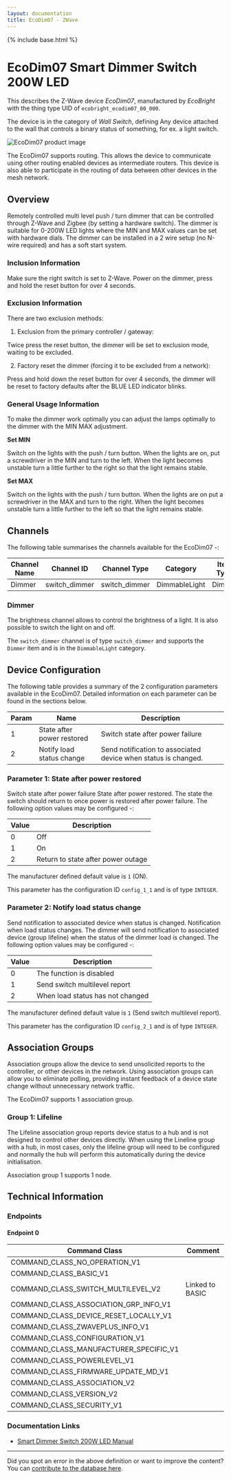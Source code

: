 ```yaml
---
layout: documentation
title: EcoDim07 - ZWave
---
```


{% include base.html %}

# EcoDim07 Smart Dimmer Switch 200W LED
This describes the Z-Wave device *EcoDim07*, manufactured by *EcoBright* with the thing type UID of ```ecobright_ecodim07_00_000```.

The device is in the category of *Wall Switch*, defining Any device attached to the wall that controls a binary status of something, for ex. a light switch.

![EcoDim07 product image](https://opensmarthouse.org/zwavedatabase/1114/image/)


The EcoDim07 supports routing. This allows the device to communicate using other routing enabled devices as intermediate routers.  This device is also able to participate in the routing of data between other devices in the mesh network.

## Overview

Remotely controlled multi level push / turn dimmer that can be controlled through Z-Wave and Zigbee (by setting a hardware switch). The dimmer is suitable for 0-200W LED lights where the MIN and MAX values can be set with hardware dials. The dimmer can be installed in a 2 wire setup (no N-wire required) and has a soft start system.

### Inclusion Information

Make sure the right switch is set to Z-Wave. Power on the dimmer, press and hold the reset button for over 4 seconds.

### Exclusion Information

There are two exclusion methods:

1. Exclusion from the primary controller / gateway:

Twice press the reset button, the dimmer will be set to exclusion mode, waiting to be excluded.

2. Factory reset the dimmer (forcing it to be excluded from a network):

Press and hold down the reset button for over 4 seconds, the dimmer will be reset to factory defaults after the BLUE LED indicator blinks.

### General Usage Information

To make the dimmer work optimally you can adjust the lamps optimally to the dimmer with the MIN MAX adjustment.

**Set MIN**

Switch on the lights with the push / turn button. When the lights are on, put a screwdriver in the MIN and turn to the left. When the light becomes unstable turn a little further to the right so that the light remains stable.

**Set MAX**

Switch on the lights with the push / turn button. When the lights are on put a screwdriver in the MAX and turn to the right. When the light becomes unstable turn a little further to the left so that the light remains stable.

## Channels

The following table summarises the channels available for the EcoDim07 -:

| Channel Name | Channel ID | Channel Type | Category | Item Type |
|--------------|------------|--------------|----------|-----------|
| Dimmer | switch_dimmer | switch_dimmer | DimmableLight | Dimmer | 

### Dimmer
The brightness channel allows to control the brightness of a light.
            It is also possible to switch the light on and off.

The ```switch_dimmer``` channel is of type ```switch_dimmer``` and supports the ```Dimmer``` item and is in the ```DimmableLight``` category.



## Device Configuration

The following table provides a summary of the 2 configuration parameters available in the EcoDim07.
Detailed information on each parameter can be found in the sections below.

| Param | Name  | Description |
|-------|-------|-------------|
| 1 | State after power restored | Switch state after power failure |
| 2 | Notify load status change | Send notification to associated device when status is changed. |

### Parameter 1: State after power restored

Switch state after power failure
State after power restored. The state the switch should return to once power is restored after power failure.
The following option values may be configured -:

| Value  | Description |
|--------|-------------|
| 0 | Off |
| 1 | On |
| 2 | Return to state after power outage |

The manufacturer defined default value is ```1``` (ON).

This parameter has the configuration ID ```config_1_1``` and is of type ```INTEGER```.


### Parameter 2: Notify load status change

Send notification to associated device when status is changed.
Notification when load status changes. The dimmer will send notification to associated device (group lifeline) when the status of the dimmer load is changed.
The following option values may be configured -:

| Value  | Description |
|--------|-------------|
| 0 | The function is disabled |
| 1 | Send switch multilevel report |
| 2 | When load status has not changed |

The manufacturer defined default value is ```1``` (Send switch multilevel report).

This parameter has the configuration ID ```config_2_1``` and is of type ```INTEGER```.


## Association Groups

Association groups allow the device to send unsolicited reports to the controller, or other devices in the network. Using association groups can allow you to eliminate polling, providing instant feedback of a device state change without unnecessary network traffic.

The EcoDim07 supports 1 association group.

### Group 1: Lifeline

The Lifeline association group reports device status to a hub and is not designed to control other devices directly. When using the Lineline group with a hub, in most cases, only the lifeline group will need to be configured and normally the hub will perform this automatically during the device initialisation.

Association group 1 supports 1 node.

## Technical Information

### Endpoints

#### Endpoint 0

| Command Class | Comment |
|---------------|---------|
| COMMAND_CLASS_NO_OPERATION_V1| |
| COMMAND_CLASS_BASIC_V1| |
| COMMAND_CLASS_SWITCH_MULTILEVEL_V2| Linked to BASIC|
| COMMAND_CLASS_ASSOCIATION_GRP_INFO_V1| |
| COMMAND_CLASS_DEVICE_RESET_LOCALLY_V1| |
| COMMAND_CLASS_ZWAVEPLUS_INFO_V1| |
| COMMAND_CLASS_CONFIGURATION_V1| |
| COMMAND_CLASS_MANUFACTURER_SPECIFIC_V1| |
| COMMAND_CLASS_POWERLEVEL_V1| |
| COMMAND_CLASS_FIRMWARE_UPDATE_MD_V1| |
| COMMAND_CLASS_ASSOCIATION_V2| |
| COMMAND_CLASS_VERSION_V2| |
| COMMAND_CLASS_SECURITY_V1| |

### Documentation Links

* [Smart Dimmer Switch 200W LED Manual](https://opensmarthouse.org/zwavedatabase/1114/EcoDim.pdf)

---

Did you spot an error in the above definition or want to improve the content?
You can [contribute to the database here](https://opensmarthouse.org/zwavedatabase/1114).
